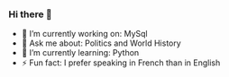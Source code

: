 ### Hi there 👋
- 🔭 I’m currently working on: MySql
- 💬 Ask me about: Politics and World History
- 🌱 I’m currently learning: Python
- ⚡ Fun fact: I prefer speaking in French than in English
<!--
**castacu0/castacu0** is a ✨ _special_ ✨ repository because its `README.md` (this file) appears on your GitHub profile.

Here are some ideas to get you started:



- 👯 I’m looking to collaborate on ...
- 🤔 I’m looking for help with ...

- 📫 How to reach me: ...
- 😄 Pronouns: ...

-->
